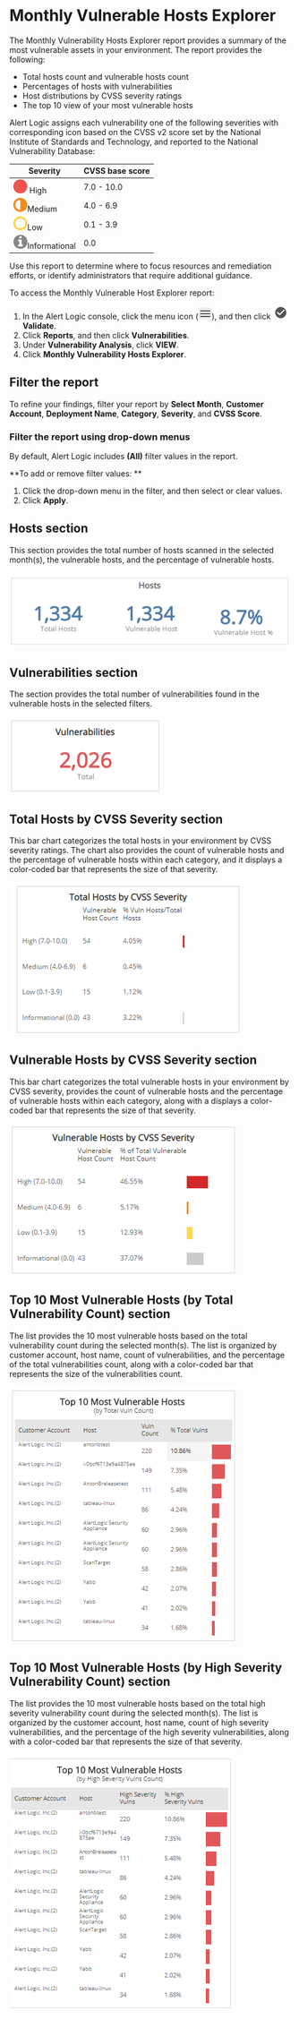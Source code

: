 # Monthly Vulnerable Hosts Explorer

The Monthly Vulnerability Hosts Explorer report provides a summary of the most vulnerable assets in your environment.  The report provides the following:

* Total hosts count and vulnerable hosts count
* Percentages of hosts with vulnerabilities
* Host distributions by CVSS severity ratings
* The top 10 view of your most vulnerable hosts

Alert Logic assigns each vulnerability one of the following severities with corresponding icon based on the CVSS v2 score set by the National Institute of Standards and Technology, and reported to the National Vulnerability Database:

| Severity | CVSS base score |
|---|---|
| ![](../../../../Resources/Images/Icons/threat_critical_icon.png) High | 7.0 - 10.0 |
| ![](../../../../Resources/Images/Icons/threat_high_icon.png)Medium | 4.0 - 6.9 |
| ![](../../../../Resources/Images/Icons/threat_medium_icon.png)Low | 0.1 - 3.9 |
| ![](../../../../Resources/Images/Icons/threat_info_icon.png)Informational | 0.0 |

Use this report to determine where to focus resources and remediation efforts, or identify administrators that require additional guidance.

To access the Monthly Vulnerable Host Explorer report:

1. In the Alert Logic console, click the menu icon (![](../../../../Resources/Images/dashboard/menu-icon.png)), and then click ![](../../../../Resources/Images/dashboard/validate-icon.png)**Validate**.
2. Click **Reports**, and then click **Vulnerabilities**.
3. Under **Vulnerability Analysis**, click **VIEW**.
4. Click **Monthly Vulnerability Hosts Explorer**.

## Filter the report

To refine your findings, filter your report by  **Select Month**, **Customer Account**, **Deployment Name**, **Category**, **Severity**, and **CVSS Score**.

### Filter the report using drop-down menus

By default, Alert Logic includes **(All)** filter values in the report.

**To add or remove filter values: **

1. Click the drop-down menu in the filter, and then select or clear values.
2. Click **Apply**.

## Hosts section

This section provides the total number of hosts scanned in the selected month(s), the vulnerable hosts, and the percentage of vulnerable hosts.

![](../../../../Resources/Images/Reports/VulnerabilityHostExplorer/HostCount.png)

## Vulnerabilities section

The section provides the total number of vulnerabilities found in the vulnerable hosts in the selected filters.

![](../../../../Resources/Images/Reports/VulnerabilityHostExplorer/Vulnerabilitiescount.png)

## Total Hosts by CVSS Severity section

This bar chart categorizes the total hosts in your environment by CVSS severity ratings. The chart also provides the count of vulnerable hosts and the percentage of vulnerable hosts within each category, and it displays a color-coded bar that represents the size of that severity.

![](../../../../Resources/Images/Reports/VulnerabilityHostExplorer/totalhostsCVSSseverity.png)

## Vulnerable Hosts by CVSS Severity section

This  bar chart categorizes the total vulnerable hosts in your environment by CVSS severity, provides the count of vulnerable hosts and the percentage of vulnerable hosts within each category, along with a displays a color-coded bar that represents the size of that severity.

![](../../../../Resources/Images/Reports/VulnerabilityHostExplorer/VulnerabilitieshostCVSSseverity.png)

## Top 10 Most Vulnerable Hosts (by Total Vulnerability Count) section

The list provides the 10 most vulnerable hosts based on the total vulnerability count during the selected month(s). The list is organized by customer account, host name, count of vulnerabilities, and the percentage of the total vulnerabilities count, along with a color-coded bar that represents the size of the vulnerabilities count.

![](../../../../Resources/Images/Reports/VulnerabilityHostExplorer/top10vulnerablehosts.png)

## Top 10 Most Vulnerable Hosts (by High Severity Vulnerability Count) section

The list provides the 10 most vulnerable hosts based on the total high severity vulnerability count during the selected month(s). The list is organized by the customer account, host name, count of high severity vulnerabilities, and the percentage of the high severity vulnerabilities, along with a color-coded bar that represents the size of that severity.

![](../../../../Resources/Images/Reports/VulnerabilityHostExplorer/top10vulnerablehostsHighSeverity.png)
